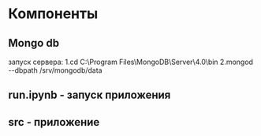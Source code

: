 # Компоненты
## Mongo db
запуск сервера:
1.cd C:\Program Files\MongoDB\Server\4.0\bin
2.mongod --dbpath /srv/mongodb/data  
## run.ipynb - запуск приложения
## src - приложение